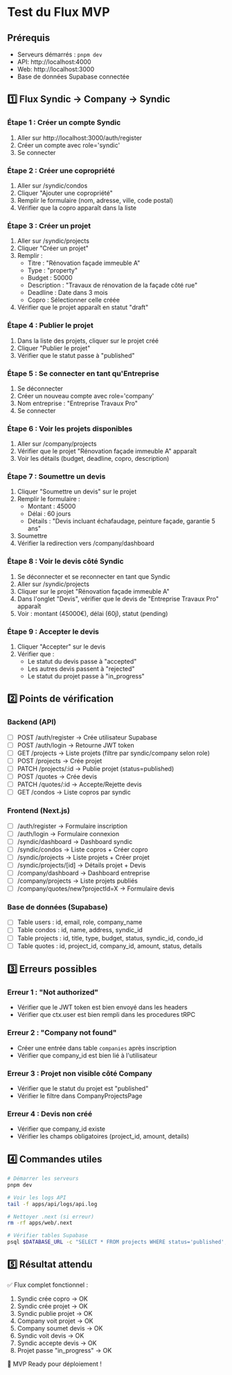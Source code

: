 # Test du Flux MVP

## Prérequis
- Serveurs démarrés : `pnpm dev`
- API: http://localhost:4000
- Web: http://localhost:3000
- Base de données Supabase connectée

## 1️⃣ Flux Syndic → Company → Syndic

### Étape 1 : Créer un compte Syndic
1. Aller sur http://localhost:3000/auth/register
2. Créer un compte avec role='syndic'
3. Se connecter

### Étape 2 : Créer une copropriété
1. Aller sur /syndic/condos
2. Cliquer "Ajouter une copropriété"
3. Remplir le formulaire (nom, adresse, ville, code postal)
4. Vérifier que la copro apparaît dans la liste

### Étape 3 : Créer un projet
1. Aller sur /syndic/projects
2. Cliquer "Créer un projet"
3. Remplir :
   - Titre : "Rénovation façade immeuble A"
   - Type : "property"
   - Budget : 50000
   - Description : "Travaux de rénovation de la façade côté rue"
   - Deadline : Date dans 3 mois
   - Copro : Sélectionner celle créée
4. Vérifier que le projet apparaît en statut "draft"

### Étape 4 : Publier le projet
1. Dans la liste des projets, cliquer sur le projet créé
2. Cliquer "Publier le projet"
3. Vérifier que le statut passe à "published"

### Étape 5 : Se connecter en tant qu'Entreprise
1. Se déconnecter
2. Créer un nouveau compte avec role='company'
3. Nom entreprise : "Entreprise Travaux Pro"
4. Se connecter

### Étape 6 : Voir les projets disponibles
1. Aller sur /company/projects
2. Vérifier que le projet "Rénovation façade immeuble A" apparaît
3. Voir les détails (budget, deadline, copro, description)

### Étape 7 : Soumettre un devis
1. Cliquer "Soumettre un devis" sur le projet
2. Remplir le formulaire :
   - Montant : 45000
   - Délai : 60 jours
   - Détails : "Devis incluant échafaudage, peinture façade, garantie 5 ans"
3. Soumettre
4. Vérifier la redirection vers /company/dashboard

### Étape 8 : Voir le devis côté Syndic
1. Se déconnecter et se reconnecter en tant que Syndic
2. Aller sur /syndic/projects
3. Cliquer sur le projet "Rénovation façade immeuble A"
4. Dans l'onglet "Devis", vérifier que le devis de "Entreprise Travaux Pro" apparaît
5. Voir : montant (45000€), délai (60j), statut (pending)

### Étape 9 : Accepter le devis
1. Cliquer "Accepter" sur le devis
2. Vérifier que :
   - Le statut du devis passe à "accepted"
   - Les autres devis passent à "rejected"
   - Le statut du projet passe à "in_progress"

## 2️⃣ Points de vérification

### Backend (API)
- [ ] POST /auth/register → Crée utilisateur Supabase
- [ ] POST /auth/login → Retourne JWT token
- [ ] GET /projects → Liste projets (filtre par syndic/company selon role)
- [ ] POST /projects → Crée projet
- [ ] PATCH /projects/:id → Publie projet (status=published)
- [ ] POST /quotes → Crée devis
- [ ] PATCH /quotes/:id → Accepte/Rejette devis
- [ ] GET /condos → Liste copros par syndic

### Frontend (Next.js)
- [ ] /auth/register → Formulaire inscription
- [ ] /auth/login → Formulaire connexion
- [ ] /syndic/dashboard → Dashboard syndic
- [ ] /syndic/condos → Liste copros + Créer copro
- [ ] /syndic/projects → Liste projets + Créer projet
- [ ] /syndic/projects/[id] → Détails projet + Devis
- [ ] /company/dashboard → Dashboard entreprise
- [ ] /company/projects → Liste projets publiés
- [ ] /company/quotes/new?projectId=X → Formulaire devis

### Base de données (Supabase)
- [ ] Table users : id, email, role, company_name
- [ ] Table condos : id, name, address, syndic_id
- [ ] Table projects : id, title, type, budget, status, syndic_id, condo_id
- [ ] Table quotes : id, project_id, company_id, amount, status, details

## 3️⃣ Erreurs possibles

### Erreur 1 : "Not authorized"
- Vérifier que le JWT token est bien envoyé dans les headers
- Vérifier que ctx.user est bien rempli dans les procedures tRPC

### Erreur 2 : "Company not found"
- Créer une entrée dans table `companies` après inscription
- Vérifier que company_id est bien lié à l'utilisateur

### Erreur 3 : Projet non visible côté Company
- Vérifier que le statut du projet est "published"
- Vérifier le filtre dans CompanyProjectsPage

### Erreur 4 : Devis non créé
- Vérifier que company_id existe
- Vérifier les champs obligatoires (project_id, amount, details)

## 4️⃣ Commandes utiles

```bash
# Démarrer les serveurs
pnpm dev

# Voir les logs API
tail -f apps/api/logs/api.log

# Nettoyer .next (si erreur)
rm -rf apps/web/.next

# Vérifier tables Supabase
psql $DATABASE_URL -c "SELECT * FROM projects WHERE status='published';"
```

## 5️⃣ Résultat attendu

✅ Flux complet fonctionnel :
1. Syndic crée copro → OK
2. Syndic crée projet → OK
3. Syndic publie projet → OK
4. Company voit projet → OK
5. Company soumet devis → OK
6. Syndic voit devis → OK
7. Syndic accepte devis → OK
8. Projet passe "in_progress" → OK

🎯 MVP Ready pour déploiement !